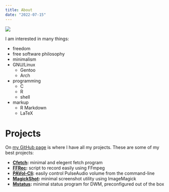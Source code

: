 ```yaml
---
title: About
date: "2022-07-15"
---
```


![](/images/amar-al-zubaidi.jpg)

I am interested in many things:

- freedom
- free software philosophy
- minimalism
- GNU/Linux
  - Gentoo
  - Arch
- programming
  - C
  - R
  - shell
- markup
  - R Markdown
  - LaTeX

# Projects

On [my GitHub page](https://github.com/amarakon) is where I have all my projects.
These are some of my best projects:

- **[Cfetch](https://github.com/amarakon/cfetch):** minimal and elegent fetch program
- **[FFRec](https://github.com/amarakon/ffrec):** script to record easily using FFmpeg
- **[PAVol-Cli](https://github.com/amarakon/pavol-cli):** easily control PulseAudio volume from the command-line
- **[MagickShot](https://github.com/amarakon/magickshot):** minimal screenshot utility using ImageMagick
- **[Mstatus](https://github.com/amarakon/mstatus):** minimal status program for DWM, preconfigured out of the box 
